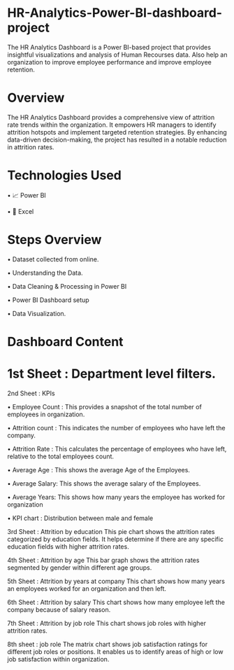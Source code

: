 # HR-Analytics-Power-BI-dashboard-project


The HR Analytics Dashboard is a Power BI-based project that provides insightful visualizations and analysis of Human Recourses data. Also help an organization to improve employee performance and improve employee retention. 


 # Overview

The HR Analytics Dashboard provides a comprehensive view of attrition rate trends within the organization. It empowers HR managers to identify attrition hotspots and implement targeted retention strategies. By enhancing data-driven decision-making, the project has resulted in a notable reduction in attrition rates.


 # Technologies Used

 • 📈	Power BI

 • 🔢	Excel


# Steps Overview

•	Dataset collected from online.

•	Understanding the Data.

•	Data Cleaning & Processing in Power BI

•	Power BI Dashboard setup

•	Data Visualization.


# Dashboard Content


# 1st Sheet : Department level filters.

2nd Sheet : KPIs

•	Employee Count : This provides a snapshot of the total number of employees in organization.

•	Attrition count : This indicates the number of employees who have left the company.

•	Attrition Rate : This calculates the percentage of employees who have left, relative to the total employees count.

•	Average Age : This shows the average Age of the Employees.

•	Average Salary: This shows the average salary of the Employees.

•	Average Years: This shows how many years the employee has worked for organization

•	KPI chart : Distribution between male and female



3rd Sheet : Attrition by education
This pie chart shows the attrition rates categorized by education fields. It helps determine if there are any specific education fields with higher attrition rates.


4th Sheet : Attrition by age
This bar graph shows the attrition rates segmented by gender within different age groups.


5th Sheet : Attrition by years at company
This chart shows how many years an employees worked for an organization and then left.


6th Sheet : Attrition by salary
This chart shows how many employee left the company because of salary reason.


7th Sheet : Attrition by job role
This chart shows job roles with higher attrition rates.


8th sheet : job role
The matrix chart shows job satisfaction ratings for different job roles or positions. It enables us to identify areas of high or low job satisfaction within organization.








